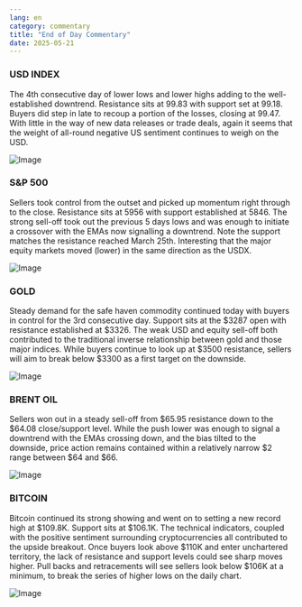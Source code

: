 ```yaml
---
lang: en
category: commentary
title: "End of Day Commentary"
date: 2025-05-21
---
```


### USD INDEX

The 4th consecutive day of lower lows and lower highs adding to the well-established downtrend. Resistance sits at 99.83 with support set at 99.18. Buyers did step in late to recoup a portion of the losses, closing at 99.47. With little in the way of new data releases or trade deals, again it seems that the weight of all-round negative US sentiment continues to weigh on the USD.

![Image](https://markleighedu.github.io/img/May-2025/21-May-2025/usdindex.jpg)

### S&P 500

Sellers took control from the outset and picked up momentum right through to the close. Resistance sits at 5956 with support established at 5846. The strong sell-off took out the previous 5 days lows and was enough to initiate a crossover with the EMAs now signalling a downtrend. Note the support matches the resistance reached March 25th. Interesting that the major equity markets moved (lower) in the same direction as the USDX.

![Image](https://markleighedu.github.io/img/May-2025/21-May-2025/sp500.jpg)

### GOLD

Steady demand for the safe haven commodity continued today with buyers in control for the 3rd consecutive day. Support sits at the $3287 open with resistance established at $3326. The weak USD and equity sell-off both contributed to the traditional inverse relationship between gold and those major indices. While buyers continue to look up at $3500 resistance, sellers will aim to break below $3300 as a first target on the downside.

![Image](https://markleighedu.github.io/img/May-2025/21-May-2025/gold.jpg)

### BRENT OIL

Sellers won out in a steady sell-off from $65.95 resistance down to the $64.08 close/support level. While the push lower was enough to signal a downtrend with the EMAs crossing down, and the bias tilted to the downside, price action remains contained within a relatively narrow $2 range between $64 and $66. 

![Image](https://markleighedu.github.io/img/May-2025/21-May-2025/brentoil.jpg)

### BITCOIN

Bitcoin continued its strong showing and went on to setting a new record high at $109.8K. Support sits at $106.1K. The technical indicators, coupled with the positive sentiment surrounding cryptocurrencies all contributed to the upside breakout. Once buyers look above $110K and enter unchartered territory, the lack of resistance and support levels could see sharp moves higher. Pull backs and retracements will see sellers look below $106K at a minimum, to break the series of higher lows on the daily chart. 

![Image](https://markleighedu.github.io/img/May-2025/21-May-2025/bitcoin.jpg)

